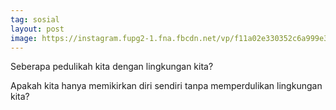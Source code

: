 ```yaml
---
tag: sosial
layout: post
image: https://instagram.fupg2-1.fna.fbcdn.net/vp/f11a02e330352c6a999e307a99b9e5e2/5CF715DC/t51.2885-15/e35/51385506_322970898346778_5173183309738540599_n.jpg?_nc_ht=instagram.fupg2-1.fna.fbcdn.net&_nc_cat=102
---
```


Seberapa pedulikah kita dengan lingkungan kita?

Apakah kita hanya memikirkan diri sendiri tanpa memperdulikan lingkungan kita?
